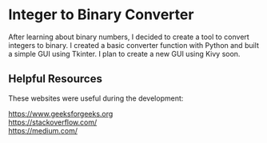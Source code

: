 
<h1>Integer to Binary Converter</h1>
After learning about binary numbers, I decided to create a tool to convert integers to binary.  I created a basic converter function with Python and built a simple GUI using Tkinter. I plan to create a new GUI using Kivy soon.

<h2>Helpful Resources</h2>
These websites were useful during the development:

https://www.geeksforgeeks.org <br>
https://stackoverflow.com/ <br>
https://medium.com/
